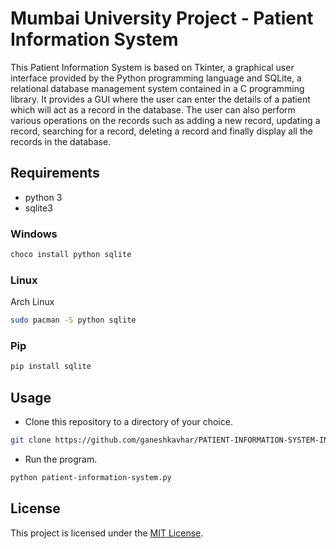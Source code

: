 # Mumbai University Project - Patient Information System

This Patient Information System is based on Tkinter, a graphical user interface provided by the Python programming language and SQLite,
 a relational database management system contained in a C programming library. It provides a GUI where the user can enter the details of a patient which 
will act as a record in the database. The user can also perform various operations on the records such as adding a new record, updating a record, searching 
for a record, deleting a record and finally display all the records in the database.

## Requirements

* python 3
* sqlite3

### Windows

```cmd
choco install python sqlite
```

### Linux

Arch Linux

```bash
sudo pacman -S python sqlite
```

### Pip

```bash
pip install sqlite
```

## Usage

* Clone this repository to a directory of your choice.

```bash
git clone https://github.com/ganeshkavhar/PATIENT-INFORMATION-SYSTEM-IN-PYTHON-WITH-SOURCE-CODE.git
```

* Run the program.

```bash
python patient-information-system.py
```

## License

This project is licensed under the [MIT License](https://choosealicense.com/licenses/mit/).
